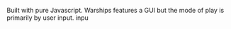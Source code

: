 Built with pure Javascript. Warships features a GUI but the mode of play is primarily by user input. inpu

